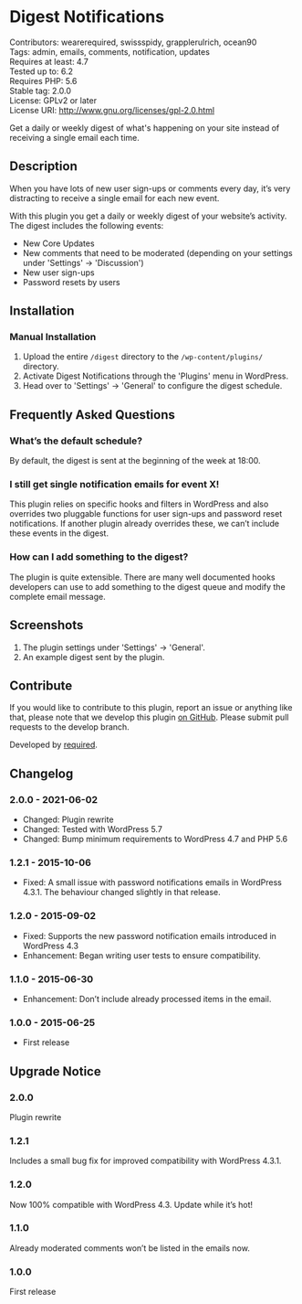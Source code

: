 # Digest Notifications #
Contributors:      wearerequired, swissspidy, grapplerulrich, ocean90  
Tags:              admin, emails, comments, notification, updates  
Requires at least: 4.7  
Tested up to:      6.2  
Requires PHP:      5.6  
Stable tag:        2.0.0  
License:           GPLv2 or later  
License URI:       http://www.gnu.org/licenses/gpl-2.0.html  

Get a daily or weekly digest of what's happening on your site instead of receiving a single email each time.

## Description ##

When you have lots of new user sign-ups or comments every day, it’s very distracting to receive a single email for each new event.

With this plugin you get a daily or weekly digest of your website’s activity. The digest includes the following events:

* New Core Updates
* New comments that need to be moderated (depending on your settings under 'Settings' -> 'Discussion')
* New user sign-ups
* Password resets by users

## Installation ##

### Manual Installation ###

1. Upload the entire `/digest` directory to the `/wp-content/plugins/` directory.
2. Activate Digest Notifications through the 'Plugins' menu in WordPress.
3. Head over to 'Settings' -> 'General' to configure the digest schedule.

## Frequently Asked Questions ##

### What’s the default schedule? ###

By default, the digest is sent at the beginning of the week at 18:00.

### I still get single notification emails for event X! ###

This plugin relies on specific hooks and filters in WordPress and also overrides two pluggable functions for user sign-ups and password reset notifications. If another plugin already overrides these, we can’t include these events in the digest.

### How can I add something to the digest? ###

The plugin is quite extensible. There are many well documented hooks developers can use to add something to the digest queue and modify the complete email message.

## Screenshots ##

1. The plugin settings under 'Settings' -> 'General'.
2. An example digest sent by the plugin.

## Contribute ##

If you would like to contribute to this plugin, report an issue or anything like that, please note that we develop this plugin [on GitHub](https://github.com/wearerequired/digest). Please submit pull requests to the develop branch.

Developed by [required](https://required.com/).

## Changelog ##

### 2.0.0 - 2021-06-02 ###
* Changed: Plugin rewrite
* Changed: Tested with WordPress 5.7
* Changed: Bump minimum requirements to WordPress 4.7 and PHP 5.6

### 1.2.1 - 2015-10-06 ###
* Fixed: A small issue with password notifications emails in WordPress 4.3.1. The behaviour changed slightly in that release.

### 1.2.0 - 2015-09-02 ###
* Fixed: Supports the new password notification emails introduced in WordPress 4.3
* Enhancement: Began writing user tests to ensure compatibility.

### 1.1.0 - 2015-06-30 ###
* Enhancement: Don’t include already processed items in the email.

### 1.0.0 - 2015-06-25 ###
* First release

## Upgrade Notice ##

### 2.0.0 ###
Plugin rewrite

### 1.2.1 ###
Includes a small bug fix for improved compatibility with WordPress 4.3.1.

### 1.2.0 ###
Now 100% compatible with WordPress 4.3. Update while it’s hot!

### 1.1.0 ###
Already moderated comments won’t be listed in the emails now.

### 1.0.0 ###
First release
